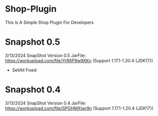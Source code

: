 # Shop-Plugin
This Is A Simple Shop Plugin For Developers
# Snapshot 0.5
3/13/2024 SnapShot Version 0.5 JarFile: https://workupload.com/file/YrR6P9w9XKn (Support 1.17.1-1.20.4 {JDK17})
- SellAll Fixed

# Snapshot 0.4
3/13/2024 SnapShot Version 0.4 JarFile: https://workupload.com/file/SPGHMXjwr9n (Support 1.17.1-1.20.4 {JDK17})
